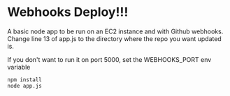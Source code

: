Webhooks Deploy!!!
================

A basic node app to be run on an EC2 instance and with Github webhooks. Change line 13 of app.js to the directory where the repo you want updated is.

If you don't want to run it on port 5000, set the WEBHOOKS_PORT env variable

```
npm install
node app.js
```
